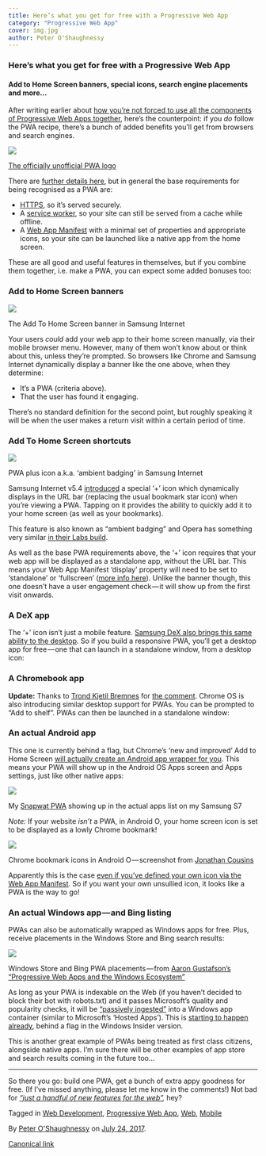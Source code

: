 ```yaml
---
title: Here’s what you get for free with a Progressive Web App
category: "Progressive Web App"
cover: img.jpg
author: Peter O'Shaughnessy
---
```


### Here’s what you get for free with a Progressive Web App

#### Add to Home Screen banners, special icons, search engine placements and more…

After writing earlier about [how you’re not forced to use all the components of Progressive Web Apps together](https://medium.com/samsung-internet-dev/progressive-web-apps-are-a-toolkit-not-a-recipe-b2fd68613de5), here’s the counterpoint: if you _do_ follow the PWA recipe, there’s a bunch of added benefits you’ll get from browsers and search engines.

![](https://cdn-images-1.medium.com/max/800/1*U01ubQ9TrE1Zow5pkGHTfw.png)

[The officially unofficial PWA logo](https://medium.com/samsung-internet-dev/we-now-have-a-community-approved-progressive-web-apps-logo-823f212f57c9)

There are [further details here](https://infrequently.org/2016/09/what-exactly-makes-something-a-progressive-web-app/), but in general the base requirements for being recognised as a PWA are:

*   [HTTPS](https://developers.google.com/web/fundamentals/security/encrypt-in-transit/why-https), so it’s served securely.
*   A [service worker](https://developer.mozilla.org/en/docs/Web/API/Service_Worker_API), so your site can still be served from a cache while offline.
*   A [Web App Manifest](https://developer.mozilla.org/en-US/docs/Web/Manifest) with a minimal set of properties and appropriate icons, so your site can be launched like a native app from the home screen.

These are all good and useful features in themselves, but if you combine them together, i.e. make a PWA, you can expect some added bonuses too:

### Add to Home Screen banners

![](https://cdn-images-1.medium.com/max/800/1*bZR6Hin0DFym9SHwz-pF1g.png)

The Add To Home Screen banner in Samsung Internet

Your users _could_ add your web app to their home screen manually, via their mobile browser menu. However, many of them won’t know about or think about this, unless they’re prompted. So browsers like Chrome and Samsung Internet dynamically display a banner like the one above, when they determine:

*   It’s a PWA (criteria above).
*   That the user has found it engaging.

There’s no standard definition for the second point, but roughly speaking it will be when the user makes a return visit within a certain period of time.

### Add To Home Screen shortcuts

![](https://cdn-images-1.medium.com/max/800/1*eZqWrSWi2JuIL60UtODKxA.png)

PWA plus icon a.k.a. ‘ambient badging’ in Samsung Internet

Samsung Internet v5.4 [introduced](https://medium.com/samsung-internet-dev/announcing-samsung-internet-v5-4-stable-fd941e0dcd58#f649) a special ‘+’ icon which dynamically displays in the URL bar (replacing the usual bookmark star icon) when you’re viewing a PWA. Tapping on it provides the ability to quickly add it to your home screen (as well as your bookmarks).

This feature is also known as “ambient badging” and Opera has something very similar [in their Labs build](https://dev.opera.com/blog/pwa-badge-pop/).

As well as the base PWA requirements above, the ‘+’ icon requires that your web app will be displayed as a standalone app, without the URL bar. This means your Web App Manifest ‘display’ property will need to be set to ‘standalone’ or ‘fullscreen’ ([more info here](https://medium.com/samsung-internet-dev/what-does-it-mean-to-be-an-app-ace43eb6b94d)). Unlike the banner though, this one doesn’t have a user engagement check — it will show up from the first visit onwards.

### A DeX app

The ‘+’ icon isn’t just a mobile feature. [Samsung DeX also brings this same ability to the desktop](https://medium.com/samsung-internet-dev/samsung-dex-brings-a-new-dimension-to-the-mobile-web-f80d7edcab29#0bd0). So if you build a responsive PWA, you’ll get a desktop app for free — one that can launch in a standalone window, from a desktop icon:

### A Chromebook app

**Update:** Thanks to [Trond Kjetil Bremnes](https://medium.com/u/28b2b6645d72) for [the comment](https://medium.com/@tkbremnes/youll-also-be-getting-a-desktop-experience-on-chromebooks-not-too-dissimilar-to-the-experience-on-cea7b949d188?source=linkShare-27616666fa21-1500973016). Chrome OS is also introducing similar desktop support for PWAs. You can be prompted to “Add to shelf”. PWAs can then be launched in a standalone window:

### An actual Android app

This one is currently behind a flag, but Chrome’s ‘new and improved’ Add to Home Screen [will actually create an Android app wrapper for you](https://developers.google.com/web/updates/2017/02/improved-add-to-home-screen). This means your PWA will show up in the Android OS Apps screen and Apps settings, just like other native apps:

![](https://cdn-images-1.medium.com/max/800/1*XCwW9Dus6MilTEdilY0O6w.png)

My [Snapwat PWA](https://snapw.at/) showing up in the actual apps list on my Samsung S7

_Note:_ If your website _isn’t_ a PWA, in Android O, your home screen icon is set to be displayed as a lowly Chrome bookmark!

![](https://cdn-images-1.medium.com/max/800/1*wDymlgsts-IX4xKXXn-kgw.jpeg)

Chrome bookmark icons in Android O — screenshot from [Jonathan Cousins](https://twitter.com/evolutionxbox/status/886345504514342913)

Apparently this is the case [even if you’ve defined your own icon via the Web App Manifest](https://twitter.com/poshaughnessy/status/880744604865351680). So if you want your own unsullied icon, it looks like a PWA is the way to go!

### An actual Windows app — and Bing listing

PWAs can also be automatically wrapped as Windows apps for free. Plus, receive placements in the Windows Store and Bing search results:

![](https://cdn-images-1.medium.com/max/800/1*jEvZSGgOzS7wkawNCuQcrQ.jpeg)

Windows Store and Bing PWA placements — from [Aaron Gustafson’s “Progressive Web Apps and the Windows Ecosystem”](https://www.aaron-gustafson.com/notebook/progressive-web-apps-and-the-windows-ecosystem/)

As long as your PWA is indexable on the Web (if you haven’t decided to block their bot with robots.txt) and it passes Microsoft’s quality and popularity checks, it will be [“passively ingested”](https://www.aaron-gustafson.com/notebook/progressive-web-apps-and-the-windows-ecosystem/) into a Windows app container (similar to Microsoft’s ‘Hosted Apps’). This is [starting to happen already](https://twitter.com/AaronGustafson/status/888434255478616065), behind a flag in the Windows Insider version.

This is another great example of PWAs being treated as first class citizens, alongside native apps. I’m sure there will be other examples of app store and search results coming in the future too…

* * *

So there you go: build one PWA, get a bunch of extra appy goodness for free. (If I’ve missed anything, please let me know in the comments!) Not bad for [_“just a handful of new features for the web”_](https://medium.com/samsung-internet-dev/progressive-web-apps-are-a-toolkit-not-a-recipe-b2fd68613de5)_,_ hey?

Tagged in [Web Development](https://medium.com/tag/web-development), [Progressive Web App](https://medium.com/tag/progressive-web-app), [Web](https://medium.com/tag/web), [Mobile](https://medium.com/tag/mobile)

By [Peter O'Shaughnessy](https://medium.com/@poshaughnessy) on [July 24, 2017](https://medium.com/p/74b7ac5bdb3a).

[Canonical link](https://medium.com/@poshaughnessy/heres-what-you-get-for-free-with-a-progressive-web-app-74b7ac5bdb3a)
